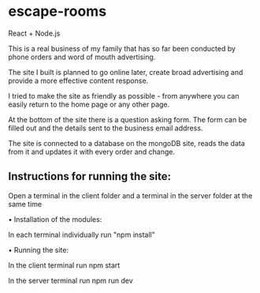 # escape-rooms
React + Node.js

This is a real business of my family that has so far been conducted by phone orders and word of mouth advertising.

The site I built is planned to go online later, create broad advertising and provide a more effective content response.

I tried to make the site as friendly as possible - from anywhere you can easily return to the home page or any other page.

At the bottom of the site there is a question asking form. The form can be filled out and the details sent to the business email address.

The site is connected to a database on the mongoDB site, reads the data from it and updates it with every order and change.

## Instructions for running the site:

Open a terminal in the client folder and a terminal in the server folder at the same time

• Installation of the modules:

In each terminal individually run "npm install"

• Running the site:

In the client terminal run npm start

In the server terminal run npm run dev
